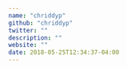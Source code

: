 ```yaml
---
name: "chriddyp"
github: "chriddyp"
twitter: ""
description: ""
website: ""
date: 2018-05-25T12:34:37-04:00
---
```

